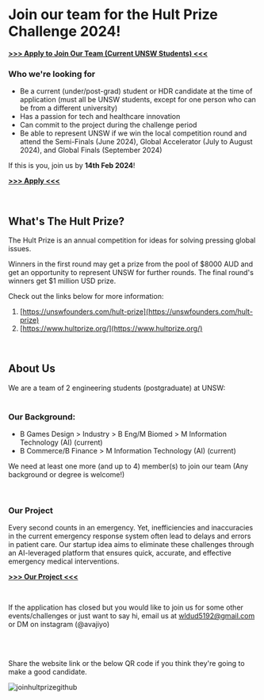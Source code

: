 # Join our team for the Hult Prize Challenge 2024!

<b> [>>> Apply to Join Our Team (Current UNSW Students) <<<](https://docs.google.com/join-hult-prize-with-us) </b>



### Who we're looking for

- Be a current (under/post-grad) student or HDR candidate at the time of application (must all be UNSW students, except for one person who can be from a different university)
- Has a passion for tech and healthcare innovation
- Can commit to the project during the challenge period
- Be able to represent UNSW if we win the local competition round and attend the Semi-Finals (June 2024), Global Accelerator (July to August 2024), and Global Finals (September 2024)


If this is you, join us by <b>14th Feb 2024</b>!

<b> [>>> Apply <<<](https://docs.google.com/join-hult-prize-with-us) </b>


<br />

## What's The Hult Prize?

The Hult Prize is an annual competition for ideas for solving pressing global issues. 

Winners in the first round may get a prize from the pool of $8000 AUD and get an opportunity to represent UNSW for further rounds. 
The final round's winners get $1 million USD prize.

Check out the links below for more information: 
1. [https://unswfounders.com/hult-prize](https://unswfounders.com/hult-prize)
2. [https://www.hultprize.org/](https://www.hultprize.org/)

<br />

##  About Us

We are a team of 2 engineering students (postgraduate) at UNSW: <br />
 <br />


### Our Background:
 - B Games Design > Industry > B Eng/M Biomed > M Information Technology (AI) (current) <br />
 - B Commerce/B Finance > M Information Technology (AI) (current)

We need at least one more (and up to 4) member(s) to join our team (Any background or degree is welcome!)

<br />


###  Our Project

Every second counts in an emergency. Yet, inefficiencies and inaccuracies in the current emergency response system often lead to delays and errors in patient care. 
Our startup idea aims to eliminate these challenges through an AI-leveraged platform that ensures quick, accurate, and effective emergency medical interventions.

<b> [>>> Our Project <<<](https://join-hult-prize-with-us.github.io 'link') </b>

 <br />



If the application has closed but you would like to join us for some other events/challenges or just want to say hi, email us at wldud5192@gmail.com or DM on instagram (@avajiyo)


<br />
<br />

Share the website link or the below QR code if you think they're going to make a good candidate.

![joinhultprizegithub](https://github.com/in-c0/join-hult-prize/assets/154449115/444fd354-3e80-49f5-ba67-631e7166683a)

